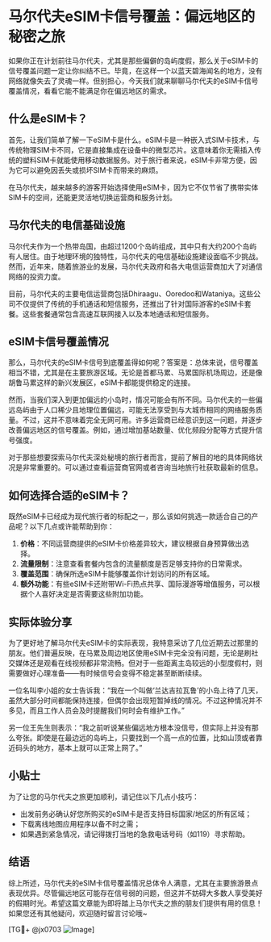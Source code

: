 # 马尔代夫eSIM卡信号覆盖：偏远地区的秘密之旅

如果你正在计划前往马尔代夫，尤其是那些偏僻的岛屿度假，那么关于eSIM卡的信号覆盖问题一定让你纠结不已。毕竟，在这样一个以蓝天碧海闻名的地方，没有网络就像失去了灵魂一样。但别担心，今天我们就来聊聊马尔代夫的eSIM卡信号覆盖情况，看看它能不能满足你在偏远地区的需求。

## 什么是eSIM卡？

首先，让我们简单了解一下eSIM卡是什么。eSIM卡是一种嵌入式SIM卡技术，与传统物理SIM卡不同，它是直接集成在设备中的微型芯片。这意味着你无需插入传统的塑料SIM卡就能使用移动数据服务。对于旅行者来说，eSIM卡非常方便，因为它可以避免因丢失或损坏SIM卡而带来的麻烦。

在马尔代夫，越来越多的游客开始选择使用eSIM卡，因为它不仅节省了携带实体SIM卡的空间，还能更灵活地切换运营商和服务计划。

## 马尔代夫的电信基础设施

马尔代夫作为一个热带岛国，由超过1200个岛屿组成，其中只有大约200个岛屿有人居住。由于地理环境的独特性，马尔代夫的电信基础设施建设面临不少挑战。然而，近年来，随着旅游业的发展，马尔代夫政府和各大电信运营商加大了对通信网络的投资力度。

目前，马尔代夫的主要电信运营商包括Dhiraagu、Ooredoo和Wataniya。这些公司不仅提供了传统的手机通话和短信服务，还推出了针对国际游客的eSIM卡套餐。这些套餐通常包含高速互联网接入以及本地通话和短信服务。

## eSIM卡信号覆盖情况

那么，马尔代夫的eSIM卡信号到底覆盖得如何呢？答案是：总体来说，信号覆盖相当不错，尤其是在主要旅游区域。无论是首都马累、马累国际机场周边，还是像胡鲁马累这样的新兴发展区，eSIM卡都能提供稳定的连接。

然而，当我们深入到更加偏远的小岛时，情况可能会有所不同。马尔代夫的一些偏远岛屿由于人口稀少且地理位置偏远，可能无法享受到与大城市相同的网络服务质量。不过，这并不意味着完全无网可用。许多运营商已经意识到这一问题，并逐步改善偏远地区的信号覆盖。例如，通过增加基站数量、优化频段分配等方式提升信号强度。

对于那些想要探索马尔代夫深处秘境的旅行者而言，提前了解目的地的具体网络状况是非常重要的。可以通过查看运营商官网或者咨询当地旅行社获取最新的信息。

## 如何选择合适的eSIM卡？

既然eSIM卡已经成为现代旅行者的标配之一，那么该如何挑选一款适合自己的产品呢？以下几点或许能帮助到你：

1. **价格**：不同运营商提供的eSIM卡价格差异较大，建议根据自身预算做出选择。
2. **流量限制**：注意查看套餐内包含的流量额度是否足够支持你的日常需求。
3. **覆盖范围**：确保所选eSIM卡能够覆盖你计划访问的所有区域。
4. **额外功能**：有些eSIM卡还附带Wi-Fi热点共享、国际漫游等增值服务，可以根据个人喜好决定是否需要这些附加功能。

## 实际体验分享

为了更好地了解马尔代夫eSIM卡的实际表现，我特意采访了几位近期去过那里的朋友。他们普遍反映，在马累及周边地区使用eSIM卡完全没有问题，无论是刷社交媒体还是观看在线视频都非常流畅。但对于一些距离主岛较远的小型度假村，则需要做好心理准备——有时候信号会变得不稳定甚至断断续续。

一位名叫李小姐的女士告诉我：“我在一个叫做‘兰达吉拉瓦鲁’的小岛上待了几天，虽然大部分时间都能保持连接，但偶尔会出现短暂掉线的情况。不过这种情况并不多见，而且工作人员会及时提醒我们何时会有维护工作。”

另一位王先生则表示：“我之前听说某些偏远地方根本没信号，但实际上并没有那么夸张。即使是在最边远的岛屿上，只要找到一个高一点的位置，比如山顶或者靠近码头的地方，基本上就可以正常上网了。”

## 小贴士

为了让您的马尔代夫之旅更加顺利，请记住以下几点小技巧：
- 出发前务必确认好您所购买的eSIM卡是否支持目标国家/地区的所有区域；
- 下载离线地图应用程序以备不时之需；
- 如果遇到紧急情况，请记得拨打当地的急救电话号码（如119）寻求帮助。

## 结语

综上所述，马尔代夫的eSIM卡信号覆盖情况总体令人满意，尤其在主要旅游景点表现优异。尽管偏远地区可能存在信号弱的问题，但这并不妨碍大多数人享受美好的假期时光。希望这篇文章能为即将踏上马尔代夫之旅的朋友们提供有用的信息！如果您还有其他疑问，欢迎随时留言讨论哦~

[TG💪+ @jx0703 ![Image](https://github.com/user-attachments/assets/dbca1d08-cadb-493c-b0ec-ad6f7a83f270)]